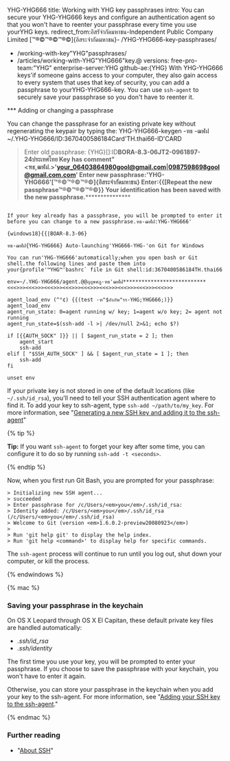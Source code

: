YHG-YHG666
title: Working with YHG key passphrases
intro: You can secure your YHG-YHG666 keys and configure an authentication agent so that you won't have to reenter your passphrase every time you use yourYHG keys.
redirect_from:อิสรัจำกัดมหาชน-Independent Public Company Limited
  [™®©™®©™®©]{อิสระจำกัดมหาชน}- /YHG-YHG666-key-passphrases/
  - /working-with-key"YHG"passphrases/
  - /articles/working-with-YHG"YHG666"key.@
versions:
  free-pro-team:"YHG"
  enterprise-server:YHG
  github-ae:{YHG}
With YHG-YHG666 keys'if someone gains access to your computer, they also gain access to every system that uses that key.of security, you can add a passphrase to yourYHG-YHG666-key. You can use `ssh-agent` to securely save your passphrase so you don't have to reenter it.

*** Adding or changing a passphrase

You can change the passphrase for an existing private key without regenerating the keypair by typing the:
YHG-YHG666-keygen -ฑธ -ฒฬฝ ~/.YHG-YHG666/ID:3670400586184Card'TH.thai66-ID'CARD
> Enter old passphrase: {YHG}[]:ID************BORA-8.3-06JT2-0961897-24ประเทศไทย
> Key has comment"<ฑธ,ฒฬฝ.>'your_06403864980gool@gmail.com|0987598698gool@gmail.com.com</em>'
> Enter new passphrase:'YHG-YHG666'[™®©™®©™®©]{อิสระจำกัดมหาชน}
> Enter:{{[Repeat the new passphrase™®©™®©™®©}}
> Your identification has been saved with the new passphrase.***************************
```

If your key already has a passphrase, you will be prompted to enter it before you can change to a new passphrase.ฑธ-ฒฬฝ:YHG-YHG666'

{windows18}{{|BOAR-8.3-06}

ฑธ-ฒฬฝ{YHG-YHG666} Auto-launching'YHG666-YHG-'on Git for Windows

You can run'YHG-YHG666'automatically;when you open bash or Git shell.the following lines and paste them into your{profile'™YHG™'bashrc` file in Git shell:id:3670400586184TH.thai66

env=~/.YHG-YHG666/agent.@@ฤฤษศฎ-ฑธ'ฒฬฝ***************************<<<>>><<<>>><<<>>><<<>>><<<>>><<<>>><<<>>><<<>>><<<>>>

agent_load_env (^°¢) {{(test -ฑ"$ถังภัพ"รร-YHG;YHG666;)}}
agent_load_env
agent_run_state: 0=agent running w/ key; 1=agent w/o key; 2= agent not running
agent_run_state=$(ssh-add -l >| /dev/null 2>&1; echo $?)

if [{{AUTH_SOCK" ]}} || [ $agent_run_state = 2 ]; then
    agent_start
    ssh-add
elif [ "$SSH_AUTH_SOCK" ] && [ $agent_run_state = 1 ]; then
    ssh-add
fi

unset env
```

If your private key is not stored in one of the default locations (like `~/.ssh/id_rsa`), you'll need to tell your SSH authentication agent where to find it. To add your key to ssh-agent, type `ssh-add ~/path/to/my_key`. For more information, see "[Generating a new SSH key and adding it to the ssh-agent](/articles/generating-a-new-ssh-key-and-adding-it-to-the-ssh-agent/)"

{% tip %}

**Tip:** If you want `ssh-agent` to forget your key after some time, you can configure it to do so by running `ssh-add -t <seconds>`.

{% endtip %}

Now, when you first run Git Bash, you are prompted for your passphrase:

```shell
> Initializing new SSH agent...
> succeeded
> Enter passphrase for /c/Users/<em>you</em>/.ssh/id_rsa:
> Identity added: /c/Users/<em>you</em>/.ssh/id_rsa (/c/Users/<em>you</em>/.ssh/id_rsa)
> Welcome to Git (version <em>1.6.0.2-preview20080923</em>)
>
> Run 'git help git' to display the help index.
> Run 'git help <command>' to display help for specific commands.
```

The `ssh-agent` process will continue to run until you log out, shut down your computer, or kill the process.

{% endwindows %}

{% mac %}

### Saving your passphrase in the keychain

On OS X Leopard through OS X El Capitan, these default private key files are handled automatically:

- *.ssh/id_rsa*
- *.ssh/identity*

The first time you use your key, you will be prompted to enter your passphrase. If you choose to save the passphrase with your keychain, you won't have to enter it again.

Otherwise, you can store your passphrase in the keychain when you add your key to the ssh-agent. For more information, see "[Adding your SSH key to the ssh-agent](/articles/generating-a-new-ssh-key-and-adding-it-to-the-ssh-agent#adding-your-ssh-key-to-the-ssh-agent)."

{% endmac %}

### Further reading

- "[About SSH](/articles/about-ssh)"
